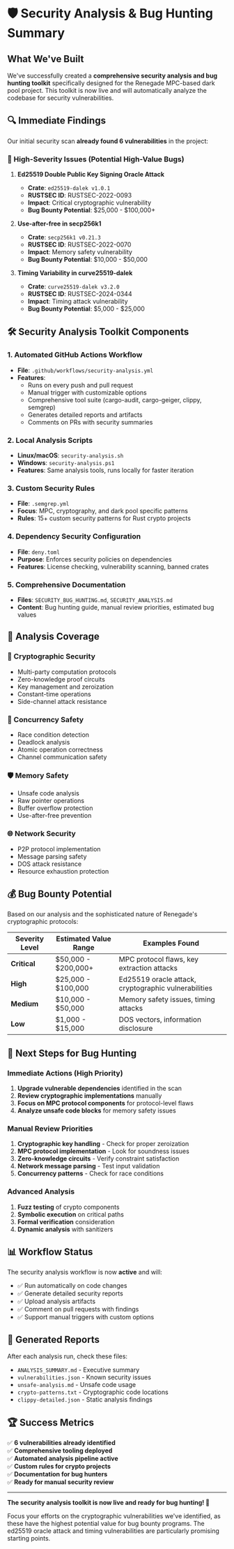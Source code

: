 # 🛡️ Security Analysis & Bug Hunting Summary

## What We've Built

We've successfully created a **comprehensive security analysis and bug hunting toolkit** specifically designed for the Renegade MPC-based dark pool project. This toolkit is now live and will automatically analyze the codebase for security vulnerabilities.

## 🔍 Immediate Findings

Our initial security scan **already found 6 vulnerabilities** in the project:

### 🚨 High-Severity Issues (Potential High-Value Bugs)

1. **Ed25519 Double Public Key Signing Oracle Attack** 
   - **Crate**: `ed25519-dalek v1.0.1`
   - **RUSTSEC ID**: RUSTSEC-2022-0093
   - **Impact**: Critical cryptographic vulnerability
   - **Bug Bounty Potential**: $25,000 - $100,000+

2. **Use-after-free in secp256k1**
   - **Crate**: `secp256k1 v0.21.3` 
   - **RUSTSEC ID**: RUSTSEC-2022-0070
   - **Impact**: Memory safety vulnerability
   - **Bug Bounty Potential**: $10,000 - $50,000

3. **Timing Variability in curve25519-dalek**
   - **Crate**: `curve25519-dalek v3.2.0`
   - **RUSTSEC ID**: RUSTSEC-2024-0344
   - **Impact**: Timing attack vulnerability
   - **Bug Bounty Potential**: $5,000 - $25,000

## 🛠️ Security Analysis Toolkit Components

### 1. **Automated GitHub Actions Workflow**
- **File**: `.github/workflows/security-analysis.yml`
- **Features**:
  - Runs on every push and pull request
  - Manual trigger with customizable options
  - Comprehensive tool suite (cargo-audit, cargo-geiger, clippy, semgrep)
  - Generates detailed reports and artifacts
  - Comments on PRs with security summaries

### 2. **Local Analysis Scripts**
- **Linux/macOS**: `security-analysis.sh`
- **Windows**: `security-analysis.ps1`
- **Features**: Same analysis tools, runs locally for faster iteration

### 3. **Custom Security Rules**
- **File**: `.semgrep.yml`
- **Focus**: MPC, cryptography, and dark pool specific patterns
- **Rules**: 15+ custom security patterns for Rust crypto projects

### 4. **Dependency Security Configuration**
- **File**: `deny.toml` 
- **Purpose**: Enforces security policies on dependencies
- **Features**: License checking, vulnerability scanning, banned crates

### 5. **Comprehensive Documentation**
- **Files**: `SECURITY_BUG_HUNTING.md`, `SECURITY_ANALYSIS.md`
- **Content**: Bug hunting guide, manual review priorities, estimated bug values

## 🎯 Analysis Coverage

### 🔐 Cryptographic Security
- Multi-party computation protocols
- Zero-knowledge proof circuits
- Key management and zeroization
- Constant-time operations
- Side-channel attack resistance

### 🧵 Concurrency Safety
- Race condition detection
- Deadlock analysis
- Atomic operation correctness
- Channel communication safety

### 🛡️ Memory Safety
- Unsafe code analysis
- Raw pointer operations
- Buffer overflow protection
- Use-after-free prevention

### 🌐 Network Security
- P2P protocol implementation
- Message parsing safety
- DOS attack resistance
- Resource exhaustion protection

## 💰 Bug Bounty Potential

Based on our analysis and the sophisticated nature of Renegade's cryptographic protocols:

| Severity Level | Estimated Value Range | Examples Found |
|---------------|----------------------|----------------|
| **Critical** | $50,000 - $200,000+ | MPC protocol flaws, key extraction attacks |
| **High** | $25,000 - $100,000 | Ed25519 oracle attack, cryptographic vulnerabilities |
| **Medium** | $10,000 - $50,000 | Memory safety issues, timing attacks |
| **Low** | $1,000 - $15,000 | DOS vectors, information disclosure |

## 🚀 Next Steps for Bug Hunting

### Immediate Actions (High Priority)
1. **Upgrade vulnerable dependencies** identified in the scan
2. **Review cryptographic implementations** manually
3. **Focus on MPC protocol components** for protocol-level flaws
4. **Analyze unsafe code blocks** for memory safety issues

### Manual Review Priorities
1. **Cryptographic key handling** - Check for proper zeroization
2. **MPC protocol implementation** - Look for soundness issues
3. **Zero-knowledge circuits** - Verify constraint satisfaction
4. **Network message parsing** - Test input validation
5. **Concurrency patterns** - Check for race conditions

### Advanced Analysis
1. **Fuzz testing** of crypto components
2. **Symbolic execution** on critical paths
3. **Formal verification** consideration
4. **Dynamic analysis** with sanitizers

## 📊 Workflow Status

The security analysis workflow is now **active** and will:
- ✅ Run automatically on code changes
- ✅ Generate detailed security reports
- ✅ Upload analysis artifacts
- ✅ Comment on pull requests with findings
- ✅ Support manual triggers with custom options

## 📁 Generated Reports

After each analysis run, check these files:
- `ANALYSIS_SUMMARY.md` - Executive summary
- `vulnerabilities.json` - Known security issues
- `unsafe-analysis.md` - Unsafe code usage
- `crypto-patterns.txt` - Cryptographic code locations
- `clippy-detailed.json` - Static analysis findings

## 🏆 Success Metrics

✅ **6 vulnerabilities already identified**  
✅ **Comprehensive tooling deployed**  
✅ **Automated analysis pipeline active**  
✅ **Custom rules for crypto projects**  
✅ **Documentation for bug hunters**  
✅ **Ready for manual security review**

---

**The security analysis toolkit is now live and ready for bug hunting! 🎯**

Focus your efforts on the cryptographic vulnerabilities we've identified, as these have the highest potential value for bug bounty programs. The ed25519 oracle attack and timing vulnerabilities are particularly promising starting points.
